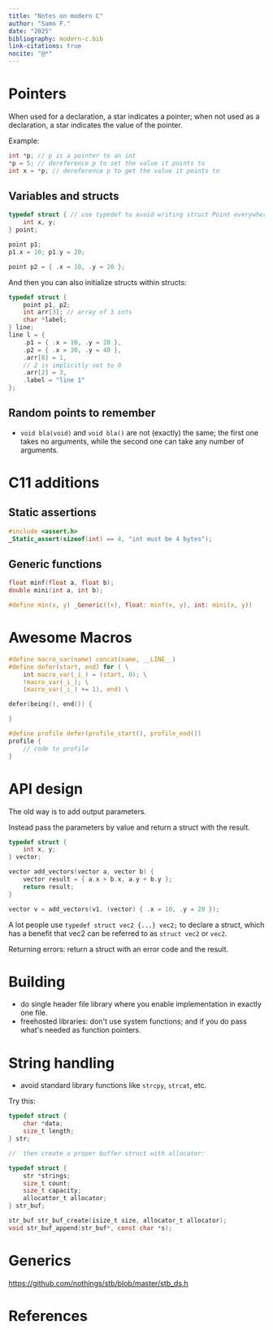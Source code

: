 ```yaml
---
title: "Notes on modern C"
author: "Samo F."
date: "2025"
bibliography: modern-c.bib
link-citations: true
nocite: "@*"
---
```


# Pointers

When used for a declaration, a star indicates a pointer; when not used as a declaration, a star indicates the value of the pointer.

Example:

```c
int *p; // p is a pointer to an int
*p = 5; // dereference p to set the value it points to
int x = *p; // dereference p to get the value it points to
```

## Variables and structs

```c
typedef struct { // use typedef to avoid writing struct Point everywhere
    int x, y;
} point;

point p1;
p1.x = 10; p1.y = 20;

point p2 = { .x = 10, .y = 20 };
```

And then you can also initialize structs within structs:

```c
typedef struct {
    point p1, p2;
    int arr[3]; // array of 3 ints
    char *label;
} line;
line l = {
    .p1 = { .x = 10, .y = 20 },
    .p2 = { .x = 30, .y = 40 },
    .arr[0] = 1,
    // 2 is implicitly set to 0
    .arr[2] = 3,
    .label = "line 1"
};
```

## Random points to remember

- `void bla(void)` and `void bla()` are not (exactly) the same; the first one takes no arguments, while the second one can take any number of arguments.

# C11 additions

## Static assertions

```c
#include <assert.h>
_Static_assert(sizeof(int) == 4, "int must be 4 bytes");
```

## Generic functions

```c
float minf(float a, float b);
double mini(int a, int b);

#define min(x, y) _Generic((x), float: minf(x, y), int: mini(x, y))

```

# Awesome Macros

```c
#define macro_var(name) concat(name, __LINE__)
#define defer(start, end) for ( \
    int macro_var(_i_) = (start, 0); \
    !macro_var(_i_); \
    (macro_var(_i_) += 1), end) \

defer(being(), end()) {

}

#define profile defer(profile_start(), profile_end())
profile {
    // code to profile
}

```

# API design

The old way is to add output parameters.

Instead pass the parameters by value and return a struct with the result.

```c
typedef struct {
    int x, y;
} vector;

vector add_vectors(vector a, vector b) {
    vector result = { a.x + b.x, a.y + b.y };
    return result;
}

vector v = add_vectors(v1, (vector) { .x = 10, .y = 20 });

```

A lot people use `typedef struct vec2 {...} vec2;` to declare a struct, which has a benefit that vec2 can be referred to as `struct vec2` or `vec2`.

Returning errors: return a struct with an error code and the result.

# Building

- do single header file library where you enable implementation in exactly one file.
- freehosted libraries: don't use system functions; and if you do pass what's needed as function pointers.

# String handling

- avoid standard library functions like `strcpy`, `strcat`, etc.

Try this:

```c
typedef struct {
    char *data;
    size_t length;
} str;

//  then create a proper buffer struct with allocator:

typedef struct {
    str *strings;
    size_t count;
    size_t capacity;
    allocattor_t allocator;
} str_buf;

str_buf str_buf_create(isize_t size, allocator_t allocator);
void str_buf_append(str_buf*, const char *s);
```

# Generics

https://github.com/nothings/stb/blob/master/stb_ds.h

# References
